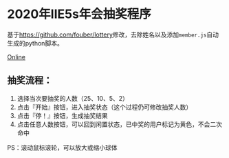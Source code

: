 # 2020年IIE5s年会抽奖程序

基于<https://github.com/fouber/lottery>修改，去除姓名以及添加`member.js`自动生成的python脚本。

[Online](https://2020-lottery.junyangz.com/)

## 抽奖流程：

1. 选择当次要抽奖的人数（25、10、5、2）
2. 点击『开始』按钮，进入抽奖状态（这个过程仍可修改抽奖人数）
3. 点击『停！』按钮，生成抽奖结果
4. 点击任意人数按钮，可以回到闲置状态，已中奖的用户标记为黄色，不会二次命中

PS：滚动鼠标滚轮，可以放大或缩小球体
